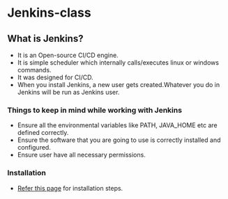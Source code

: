# Jenkins-class

## What is Jenkins?

- It is an Open-source CI/CD engine.
- It is simple scheduler which internally calls/executes linux or windows commands. 
- It was designed for CI/CD.
- When you install Jenkins, a new user gets created.Whatever you do in Jenkins will be run as Jenkins user.

### Things to keep in mind while working with Jenkins

- Ensure all the environmental variables like PATH, JAVA_HOME etc are defined correctly.
- Ensure the software that you are going to use is correctly installed and configured.
- Ensure user have all necessary permissions.

### Installation

- [Refer this page](https://www.jenkins.io/doc/book/installing/) for installation steps.

